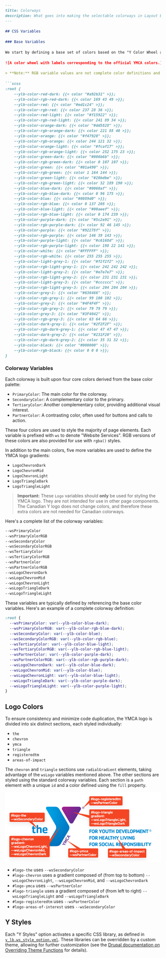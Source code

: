 ```markdown
---
title: Colorways
description: What goes into making the selectable colorways in Layout Builder.
---

## CSS Variables

### Base Variables

We start by defining a base set of colors based on the "Y Color Wheel and Neighbored Color Zones" from the "Websites & Platforms Style Guide", available in the [YMCA Brand Resource Center](https://theybrand.org/). These colors are used to create the color palettes available in the Layout Builder.

![A color wheel with labels corresponding to the official YMCA colors.](colorways--colorwheel.png)

> **Note:** RGB variable values are not complete color definitions and must be wrapped in `rgb{a}()`, like `background-color: rgb(var(--ylb-color-rgb-red-dark), 0.5);`. This allows you to control the opacity of the color.

```scss
:root {
    --ylb-color-red-dark: {{< color "#a92b31" >}};
    --ylb-color-rgb-red-dark: {{< color 169 43 49 >}};
    --ylb-color-red: {{< color "#ed1c24" >}};
    --ylb-color-rgb-red: {{< color 237 28 36 >}};
    --ylb-color-red-light: {{< color "#f15922" >}};
    --ylb-color-rgb-red-light: {{< color 241 89 34 >}};
    --ylb-color-orange-dark: {{< color "#dd5828" >}};
    --ylb-color-rgb-orange-dark: {{< color 221 88 40 >}};
    --ylb-color-orange: {{< color "#f47920" >}};
    --ylb-color-rgb-orange: {{< color 244 121 32 >}};
    --ylb-color-orange-light: {{< color "#fcaf17" >}};
    --ylb-color-rgb-orange-light: {{< color 252 175 23 >}};
    --ylb-color-green-dark: {{< color "#006b6b" >}};
    --ylb-color-rgb-green-dark: {{< color 0 107 107 >}};
    --ylb-color-green: {{< color "#01a490" >}};
    --ylb-color-rgb-green: {{< color 1 164 144 >}};
    --ylb-color-green-light: {{< color "#20bdbe" >}};
    --ylb-color-rgb-green-light: {{< color 32 189 190 >}};
    --ylb-color-blue-dark: {{< color "#0060af" >}};
    --ylb-color-rgb-blue-dark: {{< color 0 96 175 >}};
    --ylb-color-blue: {{< color "#0089d0" >}};
    --ylb-color-rgb-blue: {{< color 0 137 208 >}};
    --ylb-color-blue-light: {{< color "#00aeef" >}};
    --ylb-color-rgb-blue-light: {{< color 0 174 239 >}};
    --ylb-color-purple-dark: {{< color "#5c2e91" >}};
    --ylb-color-rgb-purple-dark: {{< color 92 46 145 >}};
    --ylb-color-purple: {{< color "#92278f" >}};
    --ylb-color-rgb-purple: {{< color 146 39 143 >}};
    --ylb-color-purple-light: {{< color "#c6168d" >}};
    --ylb-color-rgb-purple-light: {{< color 198 22 141 >}};
    --ylb-color-white: {{< color "#FFFFFF" >}};
    --ylb-color-rgb-white: {{< color 255 255 255 >}};
    --ylb-color-light-grey-1: {{< color "#f2f2f2" >}};
    --ylb-color-rgb-light-grey-1: {{< color 242 242 242 >}};
    --ylb-color-light-grey-2: {{< color "#e7e7e7" >}};
    --ylb-color-rgb-light-grey-2: {{< color 231 231 231 >}};
    --ylb-color-light-grey-3: {{< color "#cccccc" >}};
    --ylb-color-rgb-light-grey-3: {{< color 204 204 204 >}};
    --ylb-color-grey-1: {{< color "#636466" >}};
    --ylb-color-rgb-grey-1: {{< color 99 100 102 >}};
    --ylb-color-grey-2: {{< color "#4F4F4F" >}};
    --ylb-color-rgb-grey-2: {{< color 79 79 79 >}};
    --ylb-color-grey-3: {{< color "#3F4042" >}};
    --ylb-color-rgb-grey-3: {{< color 63 64 66 >}};
    --ylb-color-dark-grey-1: {{< color "#2F2F2F" >}};
    --ylb-color-rgb-dark-grey-1: {{< color 47 47 47 >}};
    --ylb-color-dark-grey-2: {{< color "#231F20" >}};
    --ylb-color-rgb-dark-grey-2: {{< color 35 31 32 >}};
    --ylb-color-black: {{< color "#000000" >}};
    --ylb-color-rgb-black: {{< color 0 0 0 >}};
}
```

### Colorway Variables

Each colorway is built upon four core colors derived from the base color palette:

- `PrimaryColor`: The main color for the colorway.
- `SecondaryColor`: A complementary color to the primary.
- `TertiaryColor`: Another complementary color, providing additional visual interest.
- `PartnerColor`:  A contrasting color, often used for buttons and calls to action.

These four colors are used to style the majority of page elements. Each variable is prefixed with `ws` to denote "Website Services". RGB versions of these colors are also provided for use with `rgba()` styles.

In addition to the main colors, five more variables are used to define the YMCA logo gradients:

- `LogoChevronDark`
- `LogoChevronMid`
- `LogoChevronLight`
- `LogoTriangleDark`
- `LogoTriangleLight`

> **Important:** These `Logo` variables should **only** be used for styling the YMCA logo.  They are not intended for use in other page components. The Canadian Y logo does not change colors, and therefore these extra colors are not needed for Canadian colorways.

Here's a complete list of the colorway variables:

```css
--wsPrimaryColor
--wsPrimaryColorRGB
--wsSecondaryColor
--wsSecondaryColorRGB
--wsTertiaryColor
--wsTertiaryColorRGB
--wsPartnerColor
--wsPartnerColorRGB
--wsLogoChevronDark
--wsLogoChevronMid
--wsLogoChevronLight
--wsLogoTriangleDark
--wsLogoTriangleLight
```

These variables are typically defined by referencing the base color variables.  Here's an example of a complete colorway definition:

```scss
:root {
  --wsPrimaryColor: var(--ylb-color-blue-dark);
  --wsPrimaryColorRGB: var(--ylb-color-rgb-blue-dark);
  --wsSecondaryColor: var(--ylb-color-blue);
  --wsSecondaryColorRGB: var(--ylb-color-rgb-blue);
  --wsTertiaryColor: var(--ylb-color-blue-light);
  --wsTertiaryColorRGB: var(--ylb-color-rgb-blue-light);
  --wsPartnerColor: var(--ylb-color-purple-dark);
  --wsPartnerColorRGB: var(--ylb-color-rgb-purple-dark);
  --wsLogoChevronDark: var(--ylb-color-blue-dark);
  --wsLogoChevronMid: var(--ylb-color-blue);
  --wsLogoChevronLight: var(--ylb-color-blue-light);
  --wsLogoTriangleDark: var(--ylb-color-purple-dark);
  --wsLogoTriangleLight: var(--ylb-color-purple-light);
}
```

## Logo Colors

To ensure consistency and minimize code duplication, the YMCA logo is divided into six distinct sections, each styled individually:

- `the`
- `chevron`
- `ymca`
- `triangle`
- `registeredtm`
- `areas-of-impact`

The `chevron` and `triangle` sections use `radialGradient` elements, taking advantage of the `wsLogo` variables mentioned above. The other sections are styled using the standard colorway variables. Each section is a `path` element with a unique `id` and a color defined using the `fill` property.

![The YMCA logo with labels corresponding to the colors used in each component as described in text below.](colorways--logo-breakdown.png)

- `#logo-the` uses `--wsSecondaryColor`
- `#logo-chevron` uses a gradient composed of (from top to bottom) `--wsLogoChevronLight`, `--wsLogoChevronMid`, and `--wsLogoChevronDark`
- `#logo-ymca` uses `--wsPartnerColor`
- `#logo-triangle` uses a gradient composed of (from left to right) `--wsLogoTriangleLight` and `--wsLogoTriangleDark`
- `#logo-registeredtm` uses `--wsPartnerColor`
- `#logo-areas-of-interest` uses `--wsSecondaryColor`

## Y Styles

Each "Y Styles" option activates a specific CSS library, as defined in [`y_lb.ws_style_option.yml`](https://github.com/YCloudYUSA/y_lb/blob/main/y_lb.ws_style_option.yml). These libraries can be overridden by a custom theme, allowing for further customization (see the [Drupal documentation on Overriding Theme Functions](https://www.drupal.org/node/2497313) for details).
